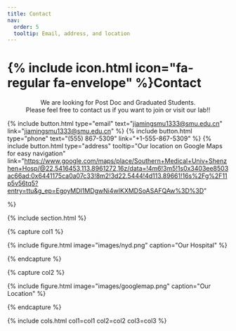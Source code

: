 ```yaml
---
title: Contact
nav:
  order: 5
  tooltip: Email, address, and location
---
```


# {% include icon.html icon="fa-regular fa-envelope" %}Contact

<p style="text-align:center;">
We are looking for Post Doc and Graduated Students.<br>
Please feel free to contact us if you want to join or visit our lab!!
</p>

{%
  include button.html
  type="email"
  text="jiamingsmu1333@smu.edu.cn"
  link="jiamingsmu1333@smu.edu.cn"
%}
{%
  include button.html
  type="phone"
  text="(555) 867-5309"
  link="+1-555-867-5309"
%}
{%
  include button.html
  type="address"
  tooltip="Our location on Google Maps for easy navigation"
link="https://www.google.com/maps/place/Southern+Medical+Univ+Shenzhen+Hosp/@22.5416453,113.8961272,16z/data=!4m6!3m5!1s0x3403ee8503ac66ad:0x6441175ca0a07c33!8m2!3d22.5444!4d113.89661!16s%2Fg%2F11p5v56tq5?entry=ttu&g_ep=EgoyMDI1MDgwNi4wIKXMDSoASAFQAw%3D%3D"

%}

{% include section.html %}

{% capture col1 %}

{%
  include figure.html
  image="images/nyd.png"
  caption="Our Hospital"
%}

{% endcapture %}

{% capture col2 %}

{%
  include figure.html
  image="images/googlemap.png"
  caption="Our Location"
%}

{% endcapture %}

{% include cols.html col1=col1 col2=col2 col3=col3 %}
